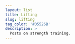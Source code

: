 ```yaml
---
layout: list
title: Lifting
slug: lifting
tag_color: '#05526B'
description: >
  Posts on strength training.
---
```

